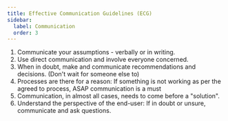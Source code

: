 ```yaml
---
title: Effective Communication Guidelines (ECG)
sidebar:
  label: Communication
  order: 3
---
```


1. Communicate your assumptions - verbally or in writing.
2. Use direct communication and involve everyone concerned.
3. When in doubt, make and communicate recommendations and decisions. (Don't wait for someone else to)
4. Processes are there for a reason: If something is not working as per the agreed to process, ASAP communication is a must
5. Communication, in almost all cases, needs to come before a "solution".
6. Understand the perspective of the end-user: If in doubt or unsure, communicate and ask questions.
